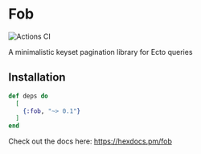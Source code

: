 # Fob

![Actions CI](https://github.com/NFIBrokerage/fob/workflows/Actions%20CI/badge.svg)

A minimalistic keyset pagination library for Ecto queries

## Installation

```elixir
def deps do
  [
    {:fob, "~> 0.1"}
  ]
end
```

Check out the docs here: https://hexdocs.pm/fob
